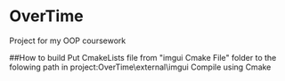 # OverTime
Project for my OOP coursework

##How to build
Put CmakeLists file from "imgui Cmake File" folder to the folowing path in project:OverTime\external\imgui
Compile using Cmake
